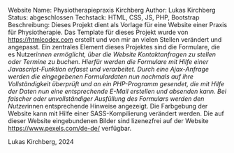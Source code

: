 
  Website Name: Physiotherapiepraxis Kirchberg
  Author: Lukas Kirchberg
  Status: abgeschlossen
  Techstack: HTML, CSS, JS, PHP, Bootstrap
  Beschreibung: Dieses Projekt dient als Vorlage für eine Website einer Praxis für Physiotherapie. Das Template für dieses Projekt wurde von https://htmlcodex.com erstellt und von mir an vielen Stellen verändert und angepasst.
  Ein zentrales Element dieses Projektes sind die Formulare, die es Nutzer*innen ermöglicht, über die Website Kontaktanfragen zu stellen oder Termine zu buchen. Hierfür werden die Formulare mit Hilfe einer Javascript-Funktion erfasst und verarbeitet.
  Durch eine Ajax-Anfrage werden die eingegebenen Formulardaten nun nochmals auf ihre Vollständigkeit überprüft und an ein PHP-Programm gesendet, die mit Hilfe der Daten nun eine entsprechende E-Mail erstellen und absenden kann.
  Bei falscher oder unvollständiger Ausfüllung des Formulars werden den Nutzer*innen entsprechende Hinweise angezeigt.
  Die Farbgebung der Website kann mit Hilfe einer SASS-Kompilierung verändert werden.
  Die auf dieser Website eingebundenen Bilder sind lizenezfrei auf der Website https://www.pexels.com/de-de/ verfügbar.

  Lukas Kirchberg, 2024
